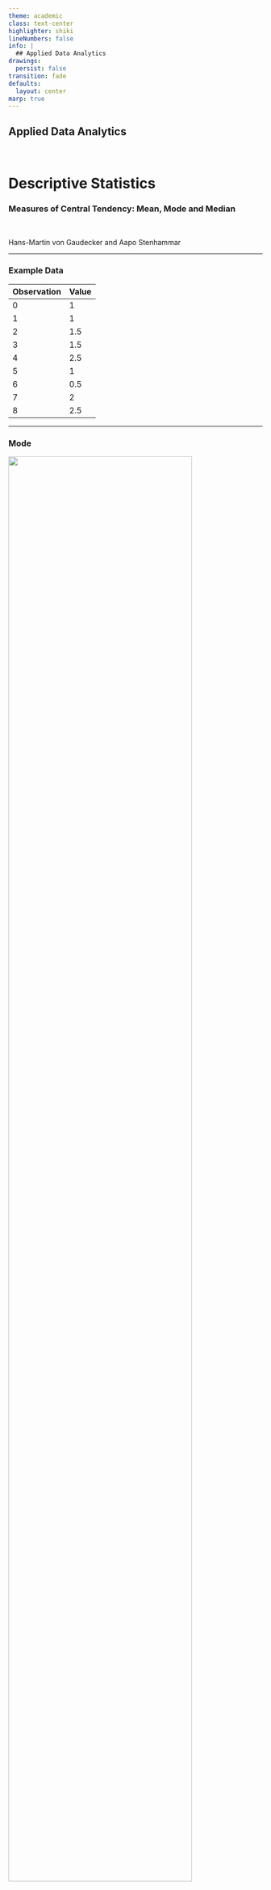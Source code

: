 ```yaml
---
theme: academic
class: text-center
highlighter: shiki
lineNumbers: false
info: |
  ## Applied Data Analytics
drawings:
  persist: false
transition: fade
defaults:
  layout: center
marp: true
---
```


## Applied Data Analytics

<br>

# Descriptive Statistics

### Measures of Central Tendency: Mean, Mode and Median

<br>

Hans-Martin von Gaudecker and Aapo Stenhammar

---

### Example Data

| Observation | Value |
| ----------- | ----- |
| 0           | 1     |
| 1           | 1     |
| 2           | 1.5   |
| 3           | 1.5   |
| 4           | 2.5   |
| 5           | 1     |
| 6           | 0.5   |
| 7           | 2     |
| 8           | 2.5   |

---

### Mode

<div class="grid grid-cols-2 gap-4">
<div>

<img src="mode.png" class="rounded" style="width: 85%; height: 85%; margin: auto"/>

</div>
<div>

<br>

- **Definition**: the mode is _the value that appears most frequently in the data_.

- If more values appear with the same highest frequency, the data is _multimodal_.

- If no value appears more than once, the data has _no mode_.

- The mode is computed by calculating the frequency of each possible realization and taking the most frequent one(s).

- The mode can be computed for any type of data (categorical, ordinal, and cardinal).

- In our case, the mode is 1.

</div>
</div>

---

### Median


<div class="grid grid-cols-2 gap-4">
<div>

<img src="median.png" class="rounded" style="width: 85%; height: 85%; margin: auto"/>

</div>
<div>

<br>

- **Intuition**: the median is _the value that separates the higher half from the lower half of the data_.

- To compute the median sort the data and find the _middle value_ (what happens if the values
  are an even number?).

- Can be computed for any type of _ordered_ data (numerical and ordinal).

- In our case, the median is 1.5.

</div>
</div>

---

### Median: alternative explanation

<div class="grid grid-cols-2 gap-4">
<div>

| Observation | Value |
| ----------- | ----- |
| 6           | 0.5   |
| 0           | 1     |
| 1           | 1     |
|    5        | 1     |
| **2**           | **1.5**   |
| 3           | 1.5   |
| 7           | 2     |
| 4           | 2.5   |
| 8           | 2.5   |

</div>
<div>


- **Intuition**: the median is _the value that separates the higher half from the lower half of the data_.

- To compute the median sort the data and find the _middle value_ (what happens if the values
  are an even number?).

- Can be computed for any type of _ordered_ data (numerical and ordinal).

- In our case, the median is observed at the 5th position, which is 1.5.

</div>
</div>

---

### Mean


- **Definition**: The mean is _the sum of all the values in the sample divided by the total number of
  values_.

- In our case, it is computed by:

    $$
    \text{mean} = \frac{1 + 1 + 1.5 + 1.5 + 2.5 + 1 + 0.5 + 2 + 2.5}{9} = 1.5
    $$

- Can be computed *only* for cardinal data.

- The mean is more sensitive to outliers than the median and the mode. Why?

---

### Mean vs Median and Mode: sensitivity to outliers.

- The mean is more sensitive to outliers than the median and the mode.

- Imagine to add an observation with value 1000 to our data.

- The mean changes to 113.5, while the median and the mode remain the same (1.5 and 1).

---

| Statistic | Sensitivity to outliers | Type of data | Aggregation to higher level |
| --------- | ----------------------- | ------------ | --------------------------- |
| Mean      | High                    | Numerical    | Sum of all values / N |
| Median    | Low                     | Numerical, ordinal | Middle value |
| Mode      | Low                     | Numerical, ordinal, categorical | Most frequent value |

---
